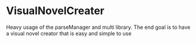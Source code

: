 # VisualNovelCreater

Heavy usage of the parseManager and multi library. The end goal is to have a visual novel creator that is easy and simple to use
